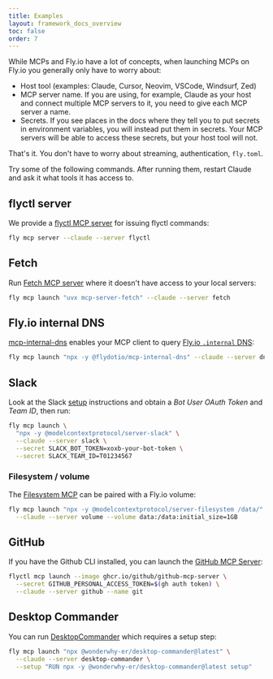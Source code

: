 ```yaml
---
title: Examples
layout: framework_docs_overview
toc: false
order: 7
---
```


While MCPs and Fly.io have a lot of concepts, when launching MCPs on Fly.io you generally only have to worry about:
  * Host tool (examples: Claude, Cursor, Neovim, VSCode, Windsurf, Zed)
  * MCP server name.  If you are using, for example, Claude as your host and connect multiple MCP servers to it, you need to give each MCP server a name.
  * Secrets. If you see places in the docs where they tell you to put secrets in environment variables, you will instead put them in secrets. Your MCP servers will be able to access these secrets, but your host tool will not.

That's it.  You don't have to worry about streaming, authentication, `fly.toml`.

Try some of the following commands.  After running them, restart Claude and ask it what tools it has access to.

## flyctl server

We provide a [flyctl MCP server](./flyctl-server.html.md) for issuing flyctl commands:

```sh
fly mcp server --claude --server flyctl
```

## Fetch

Run [Fetch MCP server](https://github.com/modelcontextprotocol/servers/tree/main/src/fetch#fetch-mcp-server) where it doesn't have access to your local servers:

```sh
fly mcp launch "uvx mcp-server-fetch" --claude --server fetch
```

## Fly.io internal DNS

[mcp-internal-dns](https://github.com/fly-apps/mcp-internal-dns?tab=readme-ov-file#overview) enables your MCP client to query [Fly.io `.internal` DNS](https://fly.io/docs/networking/private-networking/#fly-io-internal-dns):

```sh
fly mcp launch "npx -y @flydotio/mcp-internal-dns" --claude --server dns
```

## Slack

Look at the Slack [setup](https://github.com/modelcontextprotocol/servers/blob/main/src/slack/README.md#setup) instructions and obtain a _Bot User OAuth Token_ and _Team ID_, then run:

```sh
fly mcp launch \
  "npx -y @modelcontextprotocol/server-slack" \
  --claude --server slack \
  --secret SLACK_BOT_TOKEN=xoxb-your-bot-token \
  --secret SLACK_TEAM_ID=T01234567
```

### Filesystem / volume

The [Filesystem MCP](https://github.com/modelcontextprotocol/servers/tree/main/src/filesystem) can be paired with a Fly.io volume:

```sh
fly mcp launch "npx -y @modelcontextprotocol/server-filesystem /data/" \
  --claude --server volume --volume data:/data:initial_size=1GB
```

## GitHub

If you have the Github CLI installed, you can launch the [GitHub MCP Server](https://github.com/github/github-mcp-server?tab=readme-ov-file#github-mcp-server):

```sh
flyctl mcp launch --image ghcr.io/github/github-mcp-server \
  --secret GITHUB_PERSONAL_ACCESS_TOKEN=$(gh auth token) \
  --claude --server github --name git
```

## Desktop Commander

You can run [DesktopCommander](https://desktopcommander.app/) which requires a setup step:

```sh
fly mcp launch "npx @wonderwhy-er/desktop-commander@latest" \
  --claude --server desktop-commander \
  --setup "RUN npx -y @wonderwhy-er/desktop-commander@latest setup"
```